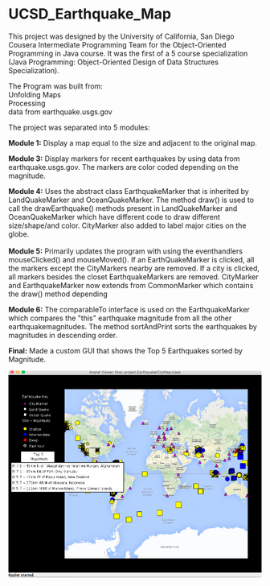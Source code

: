 # UCSD_Earthquake_Map

This project was designed by the University of California, San Diego Cousera Intermediate Programming Team for
 the Object-Oriented Programming in Java course. It was the first of a 5 course specialization (Java Programming: Object-Oriented Design of Data Structures Specialization).

The Program was built from:
</br>
Unfolding Maps
</br>
Processing
</br>
data from earthquake.usgs.gov


The project was separated into 5 modules:

<b>Module 1:</b> Display a map equal to the size and adjacent to the original map.


<b>Module 3:</b> Display markers for recent earthquakes by using data from earthquake.usgs.gov. The markers are color coded depending on the magnitude. 

<b>Module 4:</b> Uses the abstract class EarthquakeMarker that is inherited by LandQuakeMarker and OceanQuakeMarker. The method draw() is used to call the drawEarthquake() methods present in LandQuakeMarker and OceanQuakeMarker which have different code to draw different size/shape/and color. CityMarker also added to label major cities on the globe. 
</br>
</br>
<b>Module 5:</b> Primarily updates the program with using the eventhandlers mouseClicked() and mouseMoved(). If an EarthQuakeMarker is clicked, all the markers except the CityMarkers nearby are removed. If a city is clicked, all markers besides the closet EarthquakeMarkers are removed. CityMarker and EarthquakeMarker now extends from CommonMarker which contains the draw() method depending 


<b>Module 6:</b> The comparableTo interface is used on the EarthquakeMarker which compares the "this" earthquake magnitude from all the other earthquakemagnitudes. The method sortAndPrint sorts the earthquakes by magnitudes in descending order.

<b>Final:</b> Made a custom GUI that shows the Top 5 Earthquakes sorted by Magnitude.  

![Alt text](https://github.com/hokatvcu/UCSD_Earthquake_Map/blob/master/Final_Earthquake_Project.png "Optional title")


